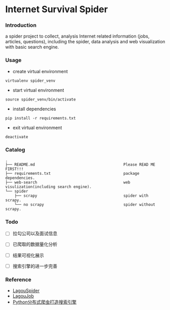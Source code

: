 # Internet Survival Spider

### Introduction

a spider project to collect, analysis Internet related information (jobs, articles, questions), including the spider, data analysis and web visualization with basic search engine.

### Usage

* create virtual environment

```shell
virtualenv spider_venv
```

* start virtual environment

```shell
source spider_venv/bin/activate
```

* install dependencies

```shell
pip install -r requirements.txt
```

* exit virtual environment

```shell
deactivate
```

### Catalog

```
.
├── README.md                                       Please READ ME FIRST!!!
├── requirements.txt                                package dependencies.
├── web-search                                      web visulization(including search engine).
└── spider           
    ├── scrapy                                      spider with scrapy.
    └── no scrapy                                   spider without scrapy.
```

### Todo

- [ ] 拉勾公司以及面试信息

- [ ] 已爬取的数据量化分析


- [ ] 结果可视化展示


- [ ] 搜索引擎的进一步完善 


### Reference

* [LagouSpider](https://github.com/nnngu/LagouSpider)
* [LagouJob](https://github.com/lucasxlu/LagouJob)
* [Python分布式爬虫打造搜索引擎](http://coding.imooc.com/class/92.html)

